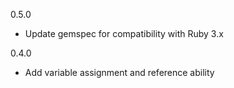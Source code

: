 0.5.0

* Update gemspec for compatibility with Ruby 3.x

0.4.0

* Add variable assignment and reference ability